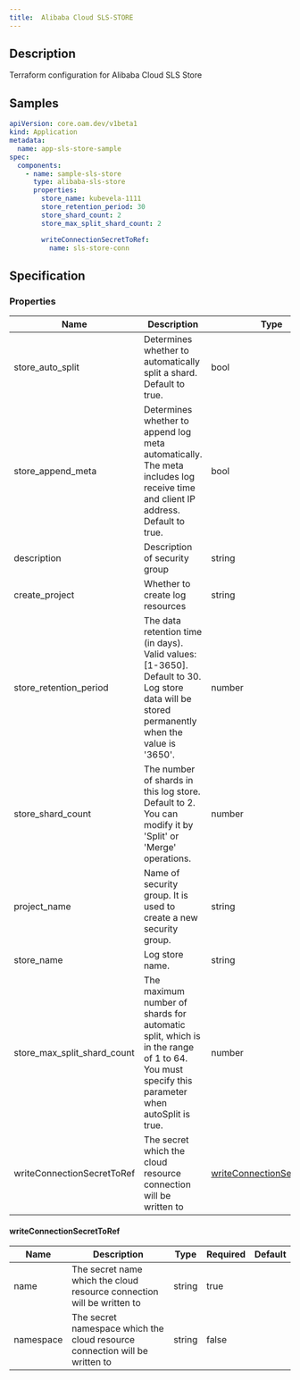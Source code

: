 ```yaml
---
title:  Alibaba Cloud SLS-STORE
---
```


## Description

Terraform configuration for Alibaba Cloud SLS Store

## Samples

```yaml
apiVersion: core.oam.dev/v1beta1
kind: Application
metadata:
  name: app-sls-store-sample
spec:
  components:
    - name: sample-sls-store
      type: alibaba-sls-store
      properties:
        store_name: kubevela-1111
        store_retention_period: 30
        store_shard_count: 2
        store_max_split_shard_count: 2

        writeConnectionSecretToRef:
          name: sls-store-conn
```

## Specification


### Properties

 Name | Description | Type | Required | Default 
 ------------ | ------------- | ------------- | ------------- | ------------- 
 store_auto_split | Determines whether to automatically split a shard. Default to true. | bool | false |  
 store_append_meta | Determines whether to append log meta automatically. The meta includes log receive time and client IP address. Default to true. | bool | false |  
 description | Description of security group | string | false |  
 create_project | Whether to create log resources | string | false |  
 store_retention_period | The data retention time (in days). Valid values: [1-3650]. Default to 30. Log store data will be stored permanently when the value is '3650'. | number | false |  
 store_shard_count | The number of shards in this log store. Default to 2. You can modify it by 'Split' or 'Merge' operations. | number | false |  
 project_name | Name of security group. It is used to create a new security group. | string | false |  
 store_name | Log store name. | string | false |  
 store_max_split_shard_count | The maximum number of shards for automatic split, which is in the range of 1 to 64. You must specify this parameter when autoSplit is true. | number | false |  
 writeConnectionSecretToRef | The secret which the cloud resource connection will be written to | [writeConnectionSecretToRef](#writeConnectionSecretToRef) | false |  


#### writeConnectionSecretToRef

 Name | Description | Type | Required | Default 
 ------------ | ------------- | ------------- | ------------- | ------------- 
 name | The secret name which the cloud resource connection will be written to | string | true |  
 namespace | The secret namespace which the cloud resource connection will be written to | string | false |  
